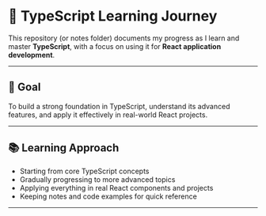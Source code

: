 # 📘 TypeScript Learning Journey

This repository (or notes folder) documents my progress as I learn and master **TypeScript**, with a focus on using it for **React application development**.

---

## 🚀 Goal

To build a strong foundation in TypeScript, understand its advanced features, and apply it effectively in real-world React projects.

---

## 📚 Learning Approach

- Starting from core TypeScript concepts
- Gradually progressing to more advanced topics
- Applying everything in real React components and projects
- Keeping notes and code examples for quick reference

---
